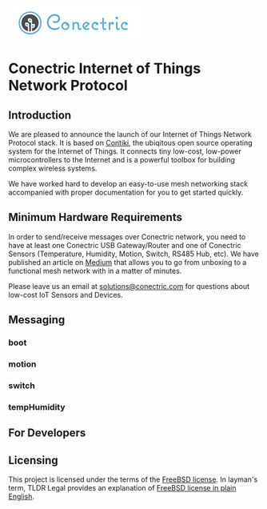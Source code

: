 ![Conectric Logo](conectric.png)

# Conectric Internet of Things Network Protocol


## Introduction
We are pleased to announce the launch of our Internet of Things Network Protocol stack. It is based on [Contiki](http://www.contiki-os.org/), the ubiqitous open source operating system for the Internet of Things. It connects tiny low-cost, low-power microcontrollers to the Internet and is a powerful toolbox for building complex wireless systems.

We have worked hard to develop an easy-to-use mesh networking stack accompanied with proper documentation for you to get started quickly. 

## Minimum Hardware Requirements
In order to send/receive messages over Conectric network, you need to have at least one Conectric USB Gateway/Router and one of Conectric Sensors (Temperature, Humidity, Motion, Switch, RS485 Hub, etc). We have published an article on [Medium](https://medium.com/conectric-networks/announcing-conectrics-usb-iot-gateway-sensor-product-86087af7ae57) that allows you to go from unboxing to a functional mesh network with in a matter of minutes.

Please leave us an email at [solutions@conectric.com](mailto:solutions@conectric.com) for questions about low-cost IoT Sensors and Devices.

## Messaging

### boot

### motion

### switch

### tempHumidity

## For Developers

## Licensing

This project is licensed under the terms of the [FreeBSD license](https://opensource.org/licenses/BSD-2-Clause). In layman's term, TLDR Legal provides an explanation of [FreeBSD license in plain English](https://tldrlegal.com/license/bsd-2-clause-license-(freebsd)).